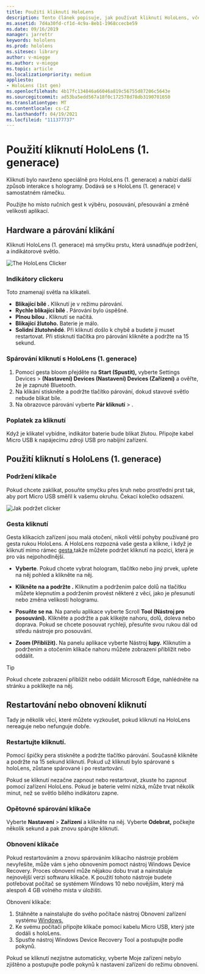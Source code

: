 ```yaml
---
title: Použití kliknutí HoloLens
description: Tento článek popisuje, jak používat kliknutí HoloLens, včetně párování kliknutí, účtování a obnovení.
ms.assetid: 7d4a30fd-cf1d-4c9a-8eb1-1968ccecbe59
ms.date: 09/16/2019
manager: jarrettr
keywords: hololens
ms.prod: hololens
ms.sitesec: library
author: v-miegge
ms.author: v-miegge
ms.topic: article
ms.localizationpriority: medium
appliesto:
- HoloLens (1st gen)
ms.openlocfilehash: 4b17fc134846a66046a819c56755d87206c5643e
ms.sourcegitcommit: ad53ba5edd567a18f0c172578d78db3190701650
ms.translationtype: MT
ms.contentlocale: cs-CZ
ms.lasthandoff: 04/19/2021
ms.locfileid: "111377737"
---
```

# <a name="use-the-hololens-1st-gen-clicker"></a>Použití kliknutí HoloLens (1. generace)

Kliknutí bylo navrženo speciálně pro HoloLens (1. generace) a nabízí další způsob interakce s hologramy. Dodává se s HoloLens (1. generace) v samostatném rámečku.

Použijte ho místo ručních gest k výběru, posouvání, přesouvání a změně velikosti aplikací.

## <a name="clicker-hardware-and-pairing"></a>Hardware a párování klikání

Kliknutí HoloLens (1. generace) má smyčku prstu, která usnadňuje podržení, a indikátorové světlo.

![The HoloLens Clicker](images/use-hololens-clicker-1.png)

### <a name="clicker-indicator-lights"></a>Indikátory clickeru

Toto znamenají světla na klikateli.

- **Blikající bílé .** Kliknutí je v režimu párování.
- **Rychle blikající bílé .** Párování bylo úspěšné.
- **Plnou bílou .** Kliknutí se načítá.
- **Blikající žlutoho.** Baterie je málo.
- **Solidní žlutohnědé**. Při kliknutí došlo k chybě a budete ji muset restartovat. Při stisknutí tlačítka pro párování klikněte a podržte na 15 sekund.

### <a name="pair-the-clicker-with-your-hololens-1st-gen"></a>Spárování kliknutí s HoloLens (1. generace)

1. Pomocí gesta bloom přejděte na **Start (Spustit),** vyberte Settings Devices   >  **(Nastavení) Devices (Nastavení) Devices (Zařízení)** a ověřte, že je zapnuté Bluetooth.
1. Na klikání stiskněte a podržte tlačítko párování, dokud stavové světlo nebude blikat bíle.
1. Na obrazovce párování vyberte **Pár kliknutí**  >  .

### <a name="charge-the-clicker"></a>Poplatek za kliknutí

Když je klikatel vybídne, indikátor baterie bude blikat žlutou. Připojte kabel Micro USB k napájecímu zdroji USB pro nabíjíní zařízení.

## <a name="use-the-clicker-with-hololens-1st-gen"></a>Použití kliknutí s HoloLens (1. generace)

### <a name="hold-the-clicker"></a>Podržení klikače

Pokud chcete zaklikat, posuňte smyčku přes kruh nebo prostřední prst tak, aby port Micro USB směřil k vašemu okruhu. Čekací kolečko odsazení.

![Jak podržet clicker](images/use-hololens-clicker-2.png)

### <a name="clicker-gestures"></a>Gesta kliknutí

Gesta klikacích zařízení jsou malá otočení, nikoli větší pohyby používané pro gesta rukou HoloLens. A HoloLens rozpozná vaše gesta a klikne, i když je kliknutí mimo rámec [gesta,](hololens1-basic-usage.md)takže můžete podržet kliknutí na pozici, která je pro vás nejpohodlnější.

- **Vyberte**. Pokud chcete vybrat hologram, tlačítko nebo jiný prvek, upřete na něj pohled a klikněte na něj.

- **Klikněte na a podržte .** Kliknutím a podržením palce dolů na tlačítku můžete klepnutím a podržením provést některé z věcí, jako je přesunutí nebo změna velikosti hologramu.

- **Posuňte se na**. Na panelu aplikace vyberte Scroll **Tool (Nástroj pro posouvání).** Klikněte a podržte a pak klikejte nahoru, dolů, doleva nebo doprava. Pokud se chcete posouvat rychleji, přesuňte svou rukou dál od středu nástroje pro posouvání.

- **Zoom (Přiblížit).** Na panelu aplikace vyberte Nástroj **lupy.** Kliknutím a podržením a otočením klikače nahoru můžete zobrazení přiblížit nebo oddálit.

> [!TIP]
> Pokud chcete zobrazení přiblížit nebo oddálit Microsoft Edge, nahlédněte na stránku a poklikejte na něj.

## <a name="restart-or-recover-the-clicker"></a>Restartování nebo obnovení kliknutí

Tady je několik věcí, které můžete vyzkoušet, pokud kliknutí na HoloLens nereaguje nebo nefunguje dobře.

### <a name="restart-the-clicker"></a>Restartujte kliknutí.

Pomocí špičky pera stiskněte a podržte tlačítko párování. Současně klikněte a podržte na 15 sekund kliknutí. Pokud už kliknutí bylo spárované s holoLens, zůstane spárované i po restartování.

Pokud se kliknutí nezačne zapnout nebo restartovat, zkuste ho zapnout pomocí zařízení HoloLens. Pokud je baterie velmi nízká, může trvat několik minut, než se světlo bílého indikátoru zapne.

### <a name="re-pair-the-clicker"></a>Opětovné spárování klikače

Vyberte **Nastavení**  >  **Zařízení** a klikněte na něj. Vyberte **Odebrat,** počkejte několik sekund a pak znovu spárujte kliknutí.

### <a name="recover-the-clicker"></a>Obnovení klikače

Pokud restartováním a znovu spárováním klikacího nástroje problém nevyřešíte, může vám s jeho obnovením pomoct nástroj Windows Device Recovery. Proces obnovení může nějakou dobu trvat a nainstaluje nejnovější verzi softwaru klikače. K použití tohoto nástroje budete potřebovat počítač se systémem Windows 10 nebo novějším, který má alespoň 4 GB volného místa v úložišti.

Obnovení klikače:

1. Stáhněte a nainstalujte do svého počítače nástroj Obnovení zařízení systému [Windows.](https://dev.azure.com/ContentIdea/ContentIdea/_queries/query/8a004dbe-73f8-4a32-94bc-368fc2f2a895/)
1. Ke svému počítači připojte klikače pomocí kabelu Micro USB, který jste dodáli s holoLens.
1. Spusťte nástroj Windows Device Recovery Tool a postupujte podle pokynů.

Pokud se kliknutí nezjistne  automaticky, vyberte Moje zařízení nebylo zjištěno a postupujte podle pokynů k nastavení zařízení do režimu obnovení.
